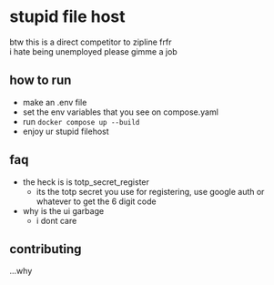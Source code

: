 # stupid file host
btw this is a direct competitor to zipline frfr<br>
i hate being unemployed please gimme a job

## how to run
- make an .env file
- set the env variables that you see on compose.yaml
- run `docker compose up --build`
- enjoy ur stupid filehost

## faq
- the heck is is totp_secret_register
    - its the totp secret you use for registering, use google auth or whatever to get the 6 digit code
- why is the ui garbage
    - i dont care

## contributing
...why
